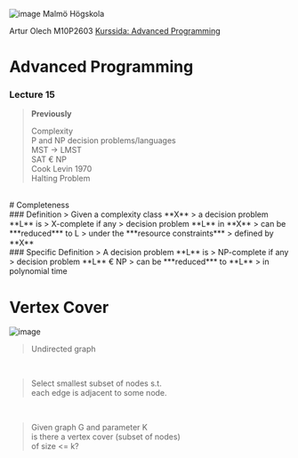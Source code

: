 ![image](https://pbs.twimg.com/profile_images/624172340/mah-logo-twitter_normal.png "Malmö Högskola") Malmö Högskola


Artur Olech
M10P2603
[Kurssida: Advanced Programming](http://edu.mah.se/DA405A "Advanced Programming")
# Advanced Programming
### Lecture 15
> **Previously**  
>
> Complexity  
> P and NP
> decision problems/languages  
> MST -> LMST  
> SAT € NP  
> Cook Levin 1970  
> Halting Problem

<br>
# Completeness

<br>
### Definition
> Given a complexity class **X**  
> a decision problem **L** is  
> X-complete if any  
> decision problem **L** in **X**  
> can be ***reduced*** to L  
> under the ***resource constraints***  
> defined by **X**

<br>
### Specific Definition
> A decision problem **L** is  
> NP-complete if any  
> decision problem **L** € NP  
> can be ***reduced*** to **L**  
> in polynomial time


# Vertex Cover
![image](url)

> Undirected graph

<br>

> Select smallest subset of nodes s.t.  
> each edge is adjacent to some node.

<br>

> Given graph G and parameter K  
> is there a vertex cover (subset of nodes)  
> of size <= k?

